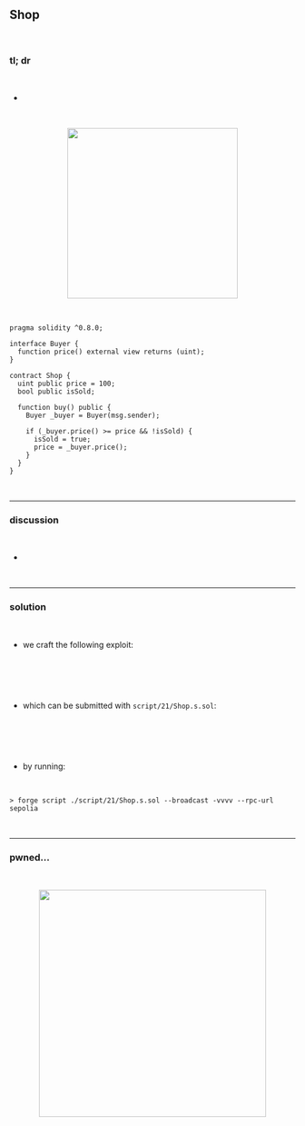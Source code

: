 ## Shop

<br>


### tl; dr

<br>

* 

<br>
  
<p align="center">
<img width="300" src="">
</p>


<br>

```solidity
pragma solidity ^0.8.0;

interface Buyer {
  function price() external view returns (uint);
}

contract Shop {
  uint public price = 100;
  bool public isSold;

  function buy() public {
    Buyer _buyer = Buyer(msg.sender);

    if (_buyer.price() >= price && !isSold) {
      isSold = true;
      price = _buyer.price();
    }
  }
}
```


<br>

---

### discussion

<br>

* 

<br>

----

### solution

<br>

* we craft the following exploit:

<br>

```solidity

```


<br>

* which can be submitted with `script/21/Shop.s.sol`:

<br>

```solidity

```

<br>

* by running:

<br>

```shell
> forge script ./script/21/Shop.s.sol --broadcast -vvvv --rpc-url sepolia
```

<br>

----


### pwned...


<br>

  
<p align="center">
<img width="400" src="https://github.com/go-outside-labs/ethernaut-foundry-writeups-sol/assets/138340846/ba3f82a3-00c0-43f9-a423-588d7f6e4c70">
</p>




